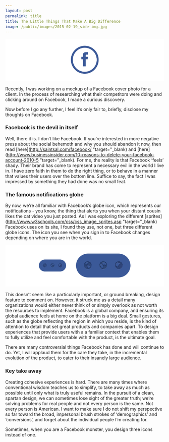 ```yaml
---
layout: post
permalink: title
title: The Little Things That Make A Big Difference
image: /public/images/2015-02-19_side-img.jpg
---
```


![facebook logo](/public/images/2015-02-19_f-icon.png)

Recently, I was working on a mockup of a Facebook cover photo for a client. In the process of researching what their competitors were doing and clicking around on Facebook, I made a curious discovery.

Now before I go any further, I feel it’s only fair to, briefly, disclose my thoughts on Facebook.

### Facebook is the devil in itself
Well, there it is. I don’t like Facebook. If you’re interested in more negative press about the social behemoth and why you should abandon it now, then read [here](http://saintsal.com/facebook/ "target="_blank) and [here](http://www.businessinsider.com/10-reasons-to-delete-your-facebook-account-2010-5 "target="_blank). For me, the reality is that Facebook ‘feels’ shady. Their brand has come to represent a necessary evil in the world I live in. I have zero faith in them to do the right thing, or to behave in a manner that values their users over the bottom line. Suffice to say, the fact I was impressed by something they had done was no small feat.

### The famous notifications globe
By now, we’re all familiar with Facebook’s globe icon, which represents our notifications - you know, the thing that alerts you when your distant cousin likes the cat video you just posted. As I was exploring the different [sprites](http://www.w3schools.com/css/css_image_sprites.asp "target="_blank) Facebook uses on its site, I found they use, not one, but three different globe icons. The icon you see when you sign in to Facebook changes depending on where you are in the world.

![facebook globes](/public/images/2015-02-19_globes.png)


This doesn’t seem like a particularly important, or ground breaking, design feature to comment on. However, it struck me as a detail many organizations would either never think of or simply overlook as not worth the resources to implement. Facebook is a global company, and ensuring its global audience feels at home on the platform is a big deal. Small gestures, such as the globe reflecting the region in which you reside, is the kind of attention to detail that set great products and companies apart. To design experiences that provide users with a a familiar context that enables them to fully utilize and feel comfortable with the product, is the ultimate goal.

There are many controversial things Facebook has done and will continue to do. Yet, I will applaud them for the care they take, in the incremental evolution of the product, to cater to their insanely large audience.


### Key take away
Creating cohesive experiences is hard. There are many times where conventional wisdom teaches us to simplify, to take away as much as possible until only what is truly useful remains. In the pursuit of a clean, spartan design, we can sometimes lose sight of the greater truth; we’re solving problems for real people and not every person is the same. Not every person is American. I want to make sure I do not shift my perspective so far toward the broad, impersonal brush strokes of ‘demographics’ and ‘conversions’, and forget about the individual people I’m creating for.

Sometimes, when you are a Facebook monster, you design three icons instead of one.
